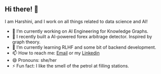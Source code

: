## Hi there! 👋

I am Harshini, and I work on all things related to data science and AI! 

- 🔭 I’m currently working on AI Engineering for Knowledge Graphs.
- 🐼 I recently built a AI-powered forex arbitrage detector. Inspired by graph theory.
- 🌱 I’m currently learning RLHF and some bit of backend development.  
- 📫 How to reach me: [Email](harshini.k.aiyyer@gmail.com) or my [Linkedin](https://www.linkedin.com/in/harshini-a-29870b342/)
- 😄 Pronouns: she/her
- ⚡ Fun fact: I like the smell of the petrol at filling stations.
